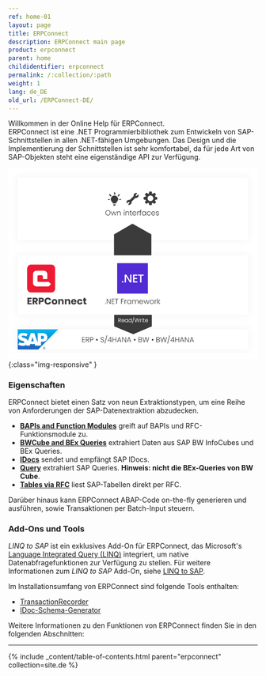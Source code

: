 ```yaml
---
ref: home-01
layout: page
title: ERPConnect
description: ERPConnect main page
product: erpconnect
parent: home
childidentifier: erpconnect
permalink: /:collection/:path
weight: 1
lang: de_DE
old_url: /ERPConnect-DE/
---
```


Willkommen in der Online Help für ERPConnect. <br>
ERPConnect ist eine .NET Programmierbibliothek zum Entwickeln von SAP-Schnittstellen in allen .NET-fähigen Umgebungen.
Das Design und die Implementierung der Schnittstellen ist sehr komfortabel, da für jede Art von SAP-Objekten steht eine eigenständige API zur Verfügung.

![ERP-Connect](/img/content/erpconnect/architecture_erpconnect.png){:class="img-responsive" }

### Eigenschaften

ERPConnect bietet einen Satz von neun Extraktionstypen, um eine Reihe von Anforderungen der SAP-Datenextraktion abzudecken.

- [**BAPIs and Function Modules**](./bapis-and-function-modules) greift auf BAPIs und RFC-Funktionsmodule zu.
- [**BWCube and BEx Queries**](./bw-infocubes-and-bex-queries) extrahiert Daten aus SAP BW InfoCubes und BEx Queries.
- [**IDocs**](./receiving-and-sending-idocs) sendet und empfängt SAP IDocs.
- [**Query**](./sap-queries) extrahiert SAP Queries. **Hinweis: nicht die BEx-Queries von BW Cube**.
- [**Tables via RFC**](./spezialklassen/sap-tabellen-lesen-mit-der-readtable-klasse) liest SAP-Tabellen direkt per RFC.

Darüber hinaus kann ERPConnect ABAP-Code on-the-fly generieren und ausführen, sowie Transaktionen per Batch-Input steuern.

### Add-Ons und Tools

*LINQ to SAP* ist ein exklusives Add-On für ERPConnect, das Microsoft's [Language Integrated Query (LINQ)](https://docs.microsoft.com/de-de/dotnet/csharp/programming-guide/concepts/linq/) integriert, um native Datenabfragefunktionen zur Verfügung zu stellen. 
Für weitere Informationen zum *LINQ to SAP* Add-On, siehe [LINQ to SAP](./linq-to-sap).

Im Installationsumfang von ERPConnect sind folgende Tools enthalten:
- [TransactionRecorder](./tools/transaction-recorder)
- [IDoc-Schema-Generator](./tools/idoc-schema-generator)

Weitere Informationen zu den Funktionen von ERPConnect finden Sie in den folgenden Abschnitten:

*****
{% include _content/table-of-contents.html parent="erpconnect" collection=site.de %}